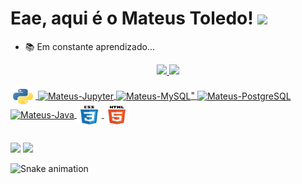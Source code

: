 # Eae, aqui é o Mateus Toledo! <img src="https://raw.githubusercontent.com/MartinHeinz/MartinHeinz/master/wave.gif" width="30px">

- 📚 Em constante aprendizado...

<div align="center">
  <a href="https://github.com/mtstolledo">
<img height="150em" src="https://github-readme-stats.vercel.app/api?username=mtstolledo&show_icons=true&theme=highcontrast&include_all_commits=true&count_private=true"/>
  <img height="150em" src="https://github-readme-stats.vercel.app/api/top-langs/?username=mtstolledo&layout=compact&langs_count=7&theme=highcontrast"/>
</div>
  
  <div style="display: inline_block"><br>

  <img align="center" alt="Rafa-Python" height="30" width="40" src="https://raw.githubusercontent.com/devicons/devicon/master/icons/python/python-original.svg">
  <img align="center" alt="Mateus-Jupyter" height="30" width="40" src="https://cdn.jsdelivr.net/gh/devicons/devicon/icons/jupyter/jupyter-original-wordmark.svg" />
  <img align="center" alt="Mateus-MySQL" height="30" width="40" src="https://cdn.jsdelivr.net/gh/devicons/devicon/icons/mysql/mysql-plain-wordmark.svg" />"
  <img align="center" alt="Mateus-PostgreSQL" height="30" width="40" src="https://cdn.jsdelivr.net/gh/devicons/devicon/icons/postgresql/postgresql-original-wordmark.svg" />
  <img align="center" alt="Mateus-Java" height="30" width="40" src="https://cdn.jsdelivr.net/gh/devicons/devicon/icons/java/java-plain-wordmark.svg" />
  <img align="center" alt="Mateus-Java" height="30" width="40" src="https://github.com/devicons/devicon/blob/v2.15.1/icons/css3/css3-original-wordmark.svg" />
  <img align="center" alt="Mateus-Java" height="30" width="40" src="https://github.com/devicons/devicon/blob/v2.15.1/icons/html5/html5-original-wordmark.svg" />
    
</div>
  
  ##
  
  <div> 


  <a href = "mailto:mateustoledo2015@outlook.com"><img src="https://img.shields.io/badge/Microsoft_Outlook-0078D4?style=for-the-badge&logo=microsoft-outlook&logoColor=white" target="_blank"></a>
  <a href="https://www.linkedin.com/in/mateus-toledo-a2b8ab115/" target="_blank"><img src="https://img.shields.io/badge/-LinkedIn-%230077B5?style=for-the-badge&logo=linkedin&logoColor=white" target="_blank"></a> 
 
 
 
   ![Snake animation](https://github.com/mtstolledo/mtstolledo/blob/output/github-contribution-grid-snake.svg)
 
</div>
  
